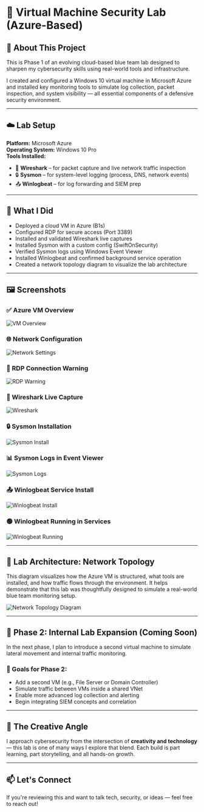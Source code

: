 # 💽 Virtual Machine Security Lab (Azure-Based)

## 🧠 About This Project

This is Phase 1 of an evolving cloud-based blue team lab designed to sharpen my cybersecurity skills using real-world tools and infrastructure.

I created and configured a Windows 10 virtual machine in Microsoft Azure and installed key monitoring tools to simulate log collection, packet inspection, and system visibility — all essential components of a defensive security environment.

---

## ☁️ Lab Setup

**Platform:** Microsoft Azure  
**Operating System:** Windows 10 Pro  
**Tools Installed:**
- 🐬 **Wireshark** – for packet capture and live network traffic inspection
- 🔒 **Sysmon** – for system-level logging (process, DNS, network events)
- 📤 **Winlogbeat** – for log forwarding and SIEM prep

---

## 🔧 What I Did

- Deployed a cloud VM in Azure (B1s)
- Configured RDP for secure access (Port 3389)
- Installed and validated Wireshark live captures
- Installed Sysmon with a custom config (SwiftOnSecurity)
- Verified Sysmon logs using Windows Event Viewer
- Installed Winlogbeat and confirmed background service operation
- Created a network topology diagram to visualize the lab architecture

---

## 🖼️ Screenshots

### ✅ Azure VM Overview
![VM Overview](./screenshots/vm-overview-blueteamwin10.png)

### 🌐 Network Configuration
![Network Settings](./screenshots/vm-network-settings-blueteamwin10.png)

### 🔐 RDP Connection Warning
![RDP Warning](./screenshots/vm-rdp-connection-warning.png)

### 🐬 Wireshark Live Capture
![Wireshark](./screenshots/tools/tool-wireshark-interface.png)

### 🔒 Sysmon Installation
![Sysmon Install](./screenshots/tools/tool-sysmon-install.png)

### 📊 Sysmon Logs in Event Viewer
![Sysmon Logs](./screenshots/tools/tool-sysmon-eventlog.png)

### 📤 Winlogbeat Service Install
![Winlogbeat Install](./screenshots/tools/tool-winlogbeat-installed-and-started.png)

### 🟢 Winlogbeat Running in Services
![Winlogbeat Running](./screenshots/tools/tool-winlogbeat-service-running.png)


---

## 🧭 Lab Architecture: Network Topology

This diagram visualizes how the Azure VM is structured, what tools are installed, and how traffic flows through the environment. It helps demonstrate that this lab was thoughtfully designed to simulate a real-world blue team monitoring setup.

![Network Topology Diagram](https://raw.githubusercontent.com/blackgirlinfosec/vm-lab-infrastructure/main/network-diagram/network-topology.png)


---

## 🚀 Phase 2: Internal Lab Expansion (Coming Soon)

In the next phase, I plan to introduce a second virtual machine to simulate lateral movement and internal traffic monitoring.

### 🔄 Goals for Phase 2:
- Add a second VM (e.g., File Server or Domain Controller)
- Simulate traffic between VMs inside a shared VNet
- Enable more advanced log collection and alerting
- Begin integrating SIEM concepts and correlation

---

## 🎨 The Creative Angle

I approach cybersecurity from the intersection of **creativity and technology** — this lab is one of many ways I explore that blend. Each build is part learning, part storytelling, and all hands-on growth.

---

## 📫 Let's Connect
If you're reviewing this and want to talk tech, security, or ideas — feel free to reach out!

